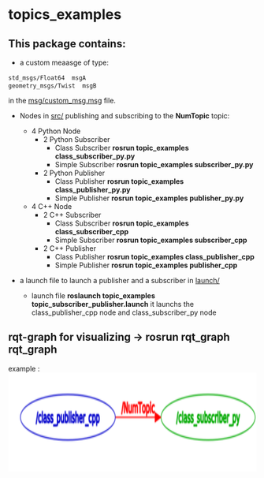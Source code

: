 # topics_examples 

## This package contains:
- a custom meaasge of type:</br>
```
std_msgs/Float64  msgA
geometry_msgs/Twist  msgB
```
in the [msg/custom_msg.msg](https://github.com/shriarul5273/ROS1-Practice/blob/main/topic_examples/msg/custom_msg.msg) file.

- Nodes in [src/](https://github.com/shriarul5273/ROS1-Practice/tree/main/topic_examples/src) publishing and subscribing to the **NumTopic** topic:
    - 4 Python Node 
        * 2 Python Subscriber 
            + Class Subscriber **rosrun topic_examples class_subscriber_py.py**
            + Simple Subscriber **rosrun topic_examples subscriber_py.py**
        * 2 Python Publisher 
            + Class Publisher **rosrun topic_examples class_publisher_py.py**
            + Simple Publisher **rosrun topic_examples publisher_py.py**  
    - 4 C++ Node 
        * 2 C++ Subscriber
            + Class Subscriber **rosrun topic_examples class_subscriber_cpp**
            + Simple Subscriber **rosrun topic_examples subscriber_cpp**
        * 2 C++ Publisher
            + Class Publisher **rosrun topic_examples class_publisher_cpp**
            + Simple Publisher **rosrun topic_examples publisher_cpp**

- a launch file to launch a publisher and a subscriber in [launch/](https://github.com/shriarul5273/ROS1-Practice/tree/main/topic_examples/launch)
    - launch file **roslaunch topic_examples topic_subscriber_publisher.launch** it launchs the class_publisher_cpp node and class_subscriber_py node 

## rqt-graph for visualizing -> **rosrun rqt_graph rqt_graph**
example :
<img src="https://github.com/shriarul5273/ROS1-Practice/blob/main/topic_examples/rqt.png" height="200"/>
